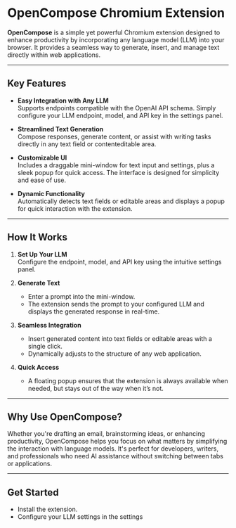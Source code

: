 # OpenCompose Chromium Extension

**OpenCompose** is a simple yet powerful Chromium extension designed to enhance productivity by incorporating any language model (LLM) into your browser. It provides a seamless way to generate, insert, and manage text directly within web applications. 

---

## Key Features

- **Easy Integration with Any LLM**  
  Supports endpoints compatible with the OpenAI API schema. Simply configure your LLM endpoint, model, and API key in the settings panel.

- **Streamlined Text Generation**  
  Compose responses, generate content, or assist with writing tasks directly in any text field or contenteditable area.

- **Customizable UI**  
  Includes a draggable mini-window for text input and settings, plus a sleek popup for quick access. The interface is designed for simplicity and ease of use.

- **Dynamic Functionality**  
  Automatically detects text fields or editable areas and displays a popup for quick interaction with the extension.

---

## How It Works

1. **Set Up Your LLM**  
   Configure the endpoint, model, and API key using the intuitive settings panel. 

2. **Generate Text**  
   - Enter a prompt into the mini-window.
   - The extension sends the prompt to your configured LLM and displays the generated response in real-time.

3. **Seamless Integration**  
   - Insert generated content into text fields or editable areas with a single click.
   - Dynamically adjusts to the structure of any web application.

4. **Quick Access**  
   - A floating popup ensures that the extension is always available when needed, but stays out of the way when it’s not.

---

## Why Use OpenCompose?

Whether you're drafting an email, brainstorming ideas, or enhancing productivity, OpenCompose helps you focus on what matters by simplifying the interaction with language models. It's perfect for developers, writers, and professionals who need AI assistance without switching between tabs or applications.

---

## Get Started

- Install the extension.
- Configure your LLM settings in the settings
